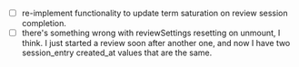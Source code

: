 -  [ ] re-implement functionality to update term saturation on review session completion.
-  [ ] there's something wrong with reviewSettings resetting on unmount, I think.
       I just started a review soon after another one, and now I have two
       session_entry created_at values that are the same.

